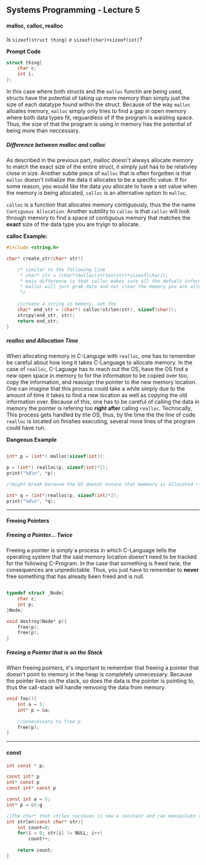 ## Systems Programming - Lecture 5

#### malloc, calloc, realloc

Is `sizeof(struct thing)` ≥ `sizeof(char)+sizeof(int)`?

<b>Prompt Code</b>
```C
struct thing{
	char c;
	int i;
};
```

In this case where both structs and the `malloc` functin are being used, structs have the potential of taking up more memory than simply just the size of each datatype found within the struct. Because of the way `malloc` alloates memory, `malloc` simply only tries to find a gap in open memory where both data types fit, reguardless of if the program is waisting space. Thus, the size of that the program is using in memory has the potential of being more than neccessary.  


##### Difference between malloc and calloc
As described in the previous part, malloc doesn't always allocate memory to match the exact size of the entire struct, it simply just has to be relativley close in size. Another sublte piece of `malloc` that is often forgotten is that `malloc` doesn't initialize the data it allocates to be a specific value. If for some reason, you would like the data you allocate to have a set value when the memory is being allocated, `calloc` is an alternative option to `malloc`.

`calloc` is a function that allocates memory contiguously, thus the the name `Contiguous Allocation`. Another subtility to `calloc` is that `calloc` will look through memory to find a space of contiguous memory that matches the <b>exact</b> size of the data type you are tryign to allocate.

<b>calloc Example:</b>

```C
#include <string.h>

char* create_str(char* str){

	/* similar to the following line
	 * char* str = (char*)malloc(strlen(str)*sizeof(char));
	 * main difference is that calloc makes sure all the defualt information is null
	 * malloc will just grab data and not clear the memory you are allocating
	 */
	
	//create a string in memory, set the 
	char* end_str = (char*) calloc(strlen(str), sizeof(char));
	strcpy(end_str, str);
	return end_str;
}
```

##### realloc and Allocation Time

When allocating memory in C-Languge with `realloc`, one has to remember be careful about how long it takes C-Language to allocate memory. In the case of `realloc`, C-Laguage has to reach out the OS, have the OS find a new open space in memory to for the information to be copied over too, copy the information, and reassign the pointer to the new memory location. One can imagine that this process could take a while simply due to the amount of time it takes to find a new location as well as copying the old information over. Because of this, one has to be careful of calling the data in  memory the pointer is refering too <b>right after</b> calling `realloc`. Technically, This process gets handled by the OS, thus, by the time the the line of code `realloc` is located on finishes executing, several more lines of the program could have run. 

<b>Dangeous Example</b>
```C

int* p = (int*) malloc(sizeof(int)):

p = (int*) realloc(p, sizeof(int)*2);
print("%d\n", *p);

//might break because the OS doesnt ensure that memeory is allocated right after you call realloc

int* q = (int*)realloc(p, sizeof(int)*2);
print("%d\n", *q);

```

---

#### Freeing Pointers

##### Freeing a Pointer... Twice
Freeing a pointer is simply a process in which C-Language tells the operating system that the said memory location doesn't need to be tracked for the following C-Program. In the case that something is freed twie, the consequences are unpredictable. Thus, you just have to remember to <b>never</b> free something that has already been freed and is null. 

```C

typedef struct _Node{
	char c;
	int p;
}Node;

void destroy(Node* p){
	free(p);
	free(p);
}
```

##### Freeing a Pointer that is on the Stack 
When freeing pointers, it's important to remember that freeing a pointer that doesn't point to memory in the heap is completely unnecessary. Because the pointer lives on the stack, so does the data is the pointer is pointing to, thus the call-stack will handle remvoing the data from memory. 

```C
void foo(){
	int a = 5;
	int* p = &a;
	
	//unnecessary to free p
	free(p);
}
```

--- 

#### const

```C
int const * p;

const int* p
int* const p
const int* const p

const int a = 5;
int* p = &5;g
```

```C
//The char* that strlen recieves is now a constant and can manipulate the data
int strlen(const char* str){
	int count=0;
	for(i = 0; str[i] != NULL; i++)
		count++;
	
	return count;
}

```


